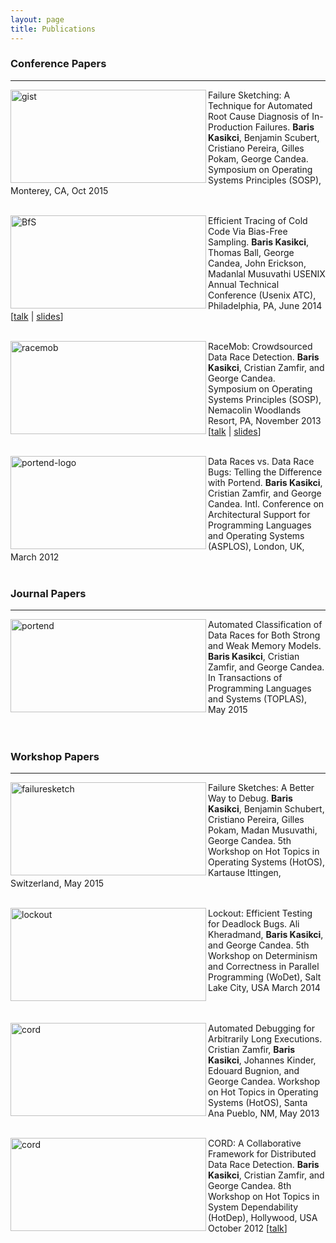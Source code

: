 ```yaml
---
layout: page
title: Publications
---
```


### Conference Papers
<hr>

<a href="http://dslab.epfl.ch/pubs/gist.pdf" title="gist"><img src="http://www.bariskasikci.net/gist.png" width="313" height="149" ALIGN="left" alt="gist"></a> 

<p class="publication">
Failure Sketching: A Technique for Automated Root Cause Diagnosis of In-Production Failures. <b>Baris Kasikci</b>, Benjamin Scubert, Cristiano Pereira, Gilles Pokam, George Candea. Symposium on Operating Systems Principles (SOSP), Monterey, CA, Oct 2015
<br>
<br>
</p>

<p>
<a href="http://dslab.epfl.ch/pubs/bfs.pdf" title="lcc by kasikci, on Flickr"><img src="http://www.bariskasikci.net/lcc.jpg" width="313" height="149" ALIGN="left" alt="BfS"></a>
</p>

<p class="publication">
Efficient Tracing of Cold Code Via Bias-Free Sampling. <b>Baris Kasikci</b>, Thomas Ball, George Candea, John Erickson, Madanlal Musuvathi  USENIX Annual Technical Conference (Usenix ATC), Philadelphia, PA, June 2014 [<a href="https://2459d6dc103cb5933875-c0245c5c937c5dedcca3f1764ecc9b2f.ssl.cf2.rackcdn.com/atc14/kasikci.mp4">talk</a> | <a href="https://www.usenix.org/sites/default/files/conference/protected-files/atc14_slides_kasikci.pdf">slides</a>]
<br>
<br>
</p>

<p>
<a href="http://dslab.epfl.ch/pubs/RaceMob.pdf" title="res by kasikci, on Flickr"><img src="http://farm6.staticflickr.com/5345/9192040357_18b3e16ba3_b.jpg" width="313" height="149" ALIGN="left" alt="racemob"></a> 
</p>

<p class="publication">
RaceMob: Crowdsourced Data Race Detection. <b>Baris Kasikci</b>, Cristian Zamfir, and George Candea. Symposium on Operating Systems Principles (SOSP), Nemacolin Woodlands Resort, PA, November 2013 [<a href="https://www.youtube.com/watch?v=yPpgtTdDzIk">talk</a> | <a href= "http://sigops.org/sosp/sosp13/talks/kasikci_racemob_se08_03.pdf">slides</a>]
<br>
<br>
</p>

<p>
<a href="http://dslab.epfl.ch/pubs/portend.pdf" title="portend"><img src="http://bariskasikci.net/portend.png" width="313" height="149" ALIGN="left" alt="portend-logo"></a> 
</p>

<p class="publication">
Data Races vs. Data Race Bugs: Telling the Difference with Portend. <b>Baris Kasikci</b>, Cristian Zamfir, and George Candea. 
Intl. Conference on Architectural Support for Programming Languages and Operating Systems (ASPLOS), London, UK, March 2012
<br>
<br>
</p>

### Journal Papers
<hr>

<p>
<a href="http://dslab.epfl.ch/pubs/portend+.pdf" title="portend"><img src="http://www.bariskasikci.net/portend-plus.png" width="313" height="149" ALIGN="left" alt="portend"></a> 
</p>

<p class="publication">
Automated Classification of Data Races for Both Strong and Weak Memory Models. <b>Baris Kasikci</b>, Cristian Zamfir, and George Candea. In Transactions of Programming Languages and Systems (TOPLAS), May 2015
<br>
<br>
<br>
</p>

### Workshop Papers
<hr>

<p>
<a href="http://dslab.epfl.ch/pubs/failure-sketches.pdf" title="failuresketch"><img src="http://www.bariskasikci.net/fs.png" width="313" height="149" ALIGN="left" alt="failuresketch"></a> 
</p>

<p class="publication">
Failure Sketches: A Better Way to Debug. <b>Baris Kasikci</b>, Benjamin Schubert, Cristiano Pereira, Gilles Pokam, Madan Musuvathi, George Candea. 5th Workshop on Hot Topics in Operating Systems (HotOS), Kartause Ittingen, Switzerland, May 2015
<br>
<br>
</p>

<p>
<a href="http://dslab.epfl.ch/pubs/lockout.pdf" title="lockout"><img src="http://www.bariskasikci.net/lockout.png" width="313" height="149" ALIGN="left" alt="lockout"></a>
</p>

<p class="publication">
Lockout: Efficient Testing for Deadlock Bugs. Ali Kheradmand, <b>Baris Kasikci</b>, and George Candea. 5th Workshop on Determinism and Correctness in Parallel Programming (WoDet), Salt Lake City, USA March 2014
<br>
<br>
<br>
</p>

<p>
<a href="http://www.bariskasikci.net/RES.pdf" title="res by kasikci, on Flickr"><img src="http://farm9.staticflickr.com/8256/8661879081_72041ede40.jpg" width="313" height="149" ALIGN="left" alt="cord"></a> 
</p>

<p class="publication">
Automated Debugging for Arbitrarily Long Executions. Cristian Zamfir, <b>Baris Kasikci</b>, Johannes Kinder, Edouard Bugnion, and George Candea. Workshop on Hot Topics in Operating Systems (HotOS), Santa Ana Pueblo, NM, May 2013
<br>
<br>
</p>

<p>
<a href="http://www.bariskasikci.net/CoRD.pdf" title="cord by kasikci, on Flickr"><img src="http://www.bariskasikci.net/cord.png" width="313" height="149" ALIGN="left" alt="cord"></a> 
</p>

<p class="publication">
CORD: A Collaborative Framework for Distributed Data Race Detection. <b>Baris Kasikci</b>, Cristian Zamfir, and George Candea. 8th Workshop on Hot Topics in System Dependability (HotDep), Hollywood, USA October 2012 [<a href="https://www.youtube.com/watch?v=Q5JwF0q22LQ&feature=youtu.be">talk</a>]
</p>
